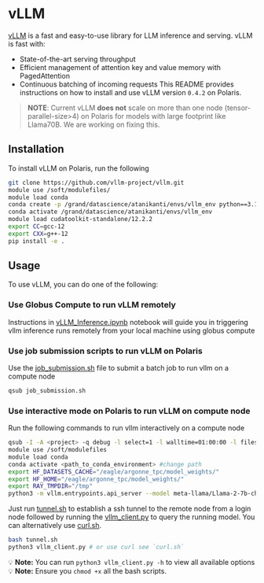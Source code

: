 # vLLM
[vLLM](https://vllm.readthedocs.io/en/latest/) is a fast and easy-to-use library for LLM inference and serving.
vLLM is fast with:
* State-of-the-art serving throughput
* Efficient management of attention key and value memory with PagedAttention
* Continuous batching of incoming requests
This README provides instructions on how to install and use vLLM version `0.4.2` on Polaris.

> **NOTE**: Current vLLM **does not** scale on more than one node (tensor-parallel-size>4) on Polaris for models with large footprint like Llama70B. We are working on fixing this.

## Installation
To install vLLM on Polaris, run the following
```bash
git clone https://github.com/vllm-project/vllm.git
module use /soft/modulefiles/
module load conda
conda create -p /grand/datascience/atanikanti/envs/vllm_env python==3.10.12 -y
conda activate /grand/datascience/atanikanti/envs/vllm_env
module load cudatoolkit-standalone/12.2.2
export CC=gcc-12
export CXX=g++-12
pip install -e .
```

## Usage
To use vLLM, you can do one of the following:

### Use Globus Compute to run vLLM remotely
Instructions in [vLLM_Inference.ipynb](vLLM_Inference.ipynb) notebook will guide you in triggering vllm inference runs remotely from your local machine using globus compute

### Use job submission scripts to run vLLM on Polaris
Use the [job_submission.sh](job_submission.sh) file to submit a batch job to run vllm on a compute node

```bash
qsub job_submission.sh
```

### Use interactive mode on Polaris to run vLLM on compute node
Run the following commands to run vllm interactively on a compute node
```bash
qsub -I -A <project> -q debug -l select=1 -l walltime=01:00:00 -l filesystems=home:grand
module use /soft/modulefiles
module load conda
conda activate <path_to_conda_environment> #change path
export HF_DATASETS_CACHE="/eagle/argonne_tpc/model_weights/"
export HF_HOME="/eagle/argonne_tpc/model_weights/"
export RAY_TMPDIR="/tmp"
python3 -m vllm.entrypoints.api_server --model meta-llama/Llama-2-7b-chat-hf --tokenizer=hf-internal-testing/llama-tokenizer --host 0.0.0.0 --tensor-parallel-size 2 # for the default facebook/opt-125m model just run python -m vllm.entrypoints.api_server
```

Just run [tunnel.sh](tunnel.sh) to establish a ssh tunnel to the remote node from a login node followed by running the [vllm_client.py](vllm_client.py) to query the running model. You can alternatively use [curl.sh](curl.sh).

```bash
bash tunnel.sh
python3 vllm_client.py # or use curl see `curl.sh`
```

:bulb: **Note:** You can run `python3 vllm_client.py -h` to view all available options
:bulb: **Note:** Ensure you `chmod +x` all the bash scripts.